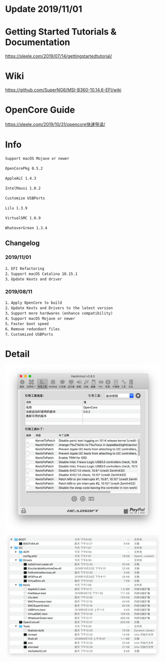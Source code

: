 # Update 2019/11/01

# Getting Started Tutorials & Documentation
https://sleele.com/2019/07/14/gettingstartedtutorial/

# Wiki

https://github.com/SuperNG6/MSI-B360-10.14.6-EFI/wiki

# OpenCore Guide

https://sleele.com/2019/10/31/opencore快速导读/

# Info

    
    Support macOS Mojave or newer

    OpenCorePkg 0.5.2
    
    AppleALC 1.4.3
    
    IntelMausi 1.0.2
    
    Customize USBPorts

    Lilu 1.3.9

    VirtualSMC 1.0.9
    
    WhateverGreen 1.3.4
    
    
## Changelog

### 2019/11/01

    1、EFI Refactoring
    2、Support macOS Catalina 10.15.1
    3、Update Kexts and driver

### 2019/08/11

    1、Apply OpenCore to build
    2、Update Kexts and Drivers to the latest version
    3、Support more hardwares (enhance compatibility)
    4、Support macOS Mojave or newer
    5、Faster boot speed
    6、Remove redundant files
    7、Customized USBPorts
  

# Detail

![](https://github.com/SuperNG6/pic/blob/master/OpenCore/Xnip2019-11-01_19-13-51.png)
![](https://github.com/SuperNG6/pic/blob/master/OpenCore/Xnip2019-11-01_19-15-25.png)


